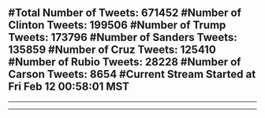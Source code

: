 #Total Number of Tweets: 671452 
#Number of Clinton Tweets: 199506
#Number of Trump Tweets: 173796
#Number of Sanders Tweets: 135859
#Number of Cruz Tweets: 125410
#Number of Rubio Tweets: 28228
#Number of Carson Tweets: 8654
#Current Stream Started at Fri Feb 12 00:58:01 MST
---
---
---
